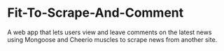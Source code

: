 # Fit-To-Scrape-And-Comment
A web app that lets users view and leave comments on the latest news using Mongoose and Cheerio muscles to scrape news from another site.
